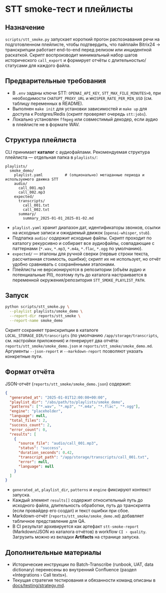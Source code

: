 # STT smoke-тест и плейлисты

## Назначение
`scripts/stt_smoke.py` запускает короткий прогон распознавания речи на подготовленном плейлисте, чтобы подтвердить, что пайплайн Bitrix24 → транскрипции работает end-to-end перед релизом или инцидентной раскаткой. Скрипт воспроизводит минимальный набор шагов исторического `call_export` и формирует отчёты с длительностью/статусами для каждого файла.

## Предварительные требования
- В `.env` заданы ключи STT: `OPENAI_API_KEY`, `STT_MAX_FILE_MINUTES>0`, при необходимости `CHATGPT_PROXY_URL` и `WHISPER_RATE_PER_MIN_USD` (см. таблицу переменных в README).
- Выполнен `make init` для установки зависимостей и `make up` для доступа к Postgres/Redis (скрипт проверяет очередь `stt:jobs`).
- Локально установлен `ffmpeg` или совместимый декодер, если аудио в плейлисте не в формате WAV.

## Структура плейлиста
CLI принимает **каталог** с аудиофайлами. Рекомендуемая структура плейлиста — отдельная папка в `playlists/`:

```
playlists/
  smoke_demo/
    playlist.yaml          # (опционально) метаданные периода и используемого движка STT
    audio/
      call_001.mp3
      call_002.mp3
    expected/
      transcripts/
        call_001.txt
        call_002.txt
      summary/
        summary_2025-01-01_2025-01-02.md
```

- `playlist.yaml` хранит диапазон дат, идентификаторы звонков, ссылки на исходные записи и ожидаемый движок (`openai-whisper`, `stub`).
- Подпапка `audio/` содержит исходные файлы. Скрипт проходит по каталогу рекурсивно и собирает все аудиофайлы, совпадающие с паттернами (`*.wav`, `*.mp3`, `*.m4a`, `*.flac`, `*.ogg` по умолчанию).
- `expected/` — эталоны для ручной сверки (первые строки текста, рассчитанная стоимость, ошибки); скрипт их не использует, но отчёт удобно сравнивать с сохранёнными эталонами.
- Плейлисты не версионируются в репозитории (объём аудио и потенциальные PII), поэтому путь до каталога настраивается в переменной окружения/репозитория `STT_SMOKE_PLAYLIST_PATH`.

## Запуск
```bash
python scripts/stt_smoke.py \
  --playlist playlists/smoke_demo \
  --report-dir reports/stt_smoke \
  --report-name smoke_demo
```

Скрипт сохраняет транскрипции в каталоге `LOCAL_STORAGE_DIR/transcripts` (по умолчанию `/app/storage/transcripts`, см. настройки приложения) и генерирует два отчёта: `reports/stt_smoke/smoke_demo.json` и `reports/stt_smoke/smoke_demo.md`. Аргументы `--json-report` и `--markdown-report` позволяют указать конкретные пути.

## Формат отчёта
JSON-отчёт (`reports/stt_smoke/smoke_demo.json`) содержит:

```json
{
  "generated_at": "2025-01-01T12:00:00+00:00",
  "playlist_dir": "/abs/path/to/playlists/smoke_demo",
  "patterns": ["*.wav", "*.mp3", "*.m4a", "*.flac", "*.ogg"],
  "engine": "placeholder",
  "language": null,
  "total_files": 2,
  "success_count": 2,
  "error_count": 0,
  "results": [
    {
      "source_file": "audio/call_001.mp3",
      "status": "success",
      "duration_seconds": 0.42,
      "transcript_path": "/app/storage/transcripts/call_001.txt",
      "error": null,
      "language": null
    }
  ]
}
```

- `generated_at`, `playlist_dir`, `patterns` и `engine` фиксируют контекст запуска.
- Каждый элемент `results[]` содержит относительный путь до исходного файла, длительность обработки, путь до транскрипта (если провайдер его создал) и текст ошибки при сбое.
- Markdown-отчёт (`reports/stt_smoke/smoke_demo.md`) добавляет табличное представление для QA.
- В CI результат архивируется как артефакт `stt-smoke-report` (Markdown/JSON из каталога отчётов) в workflow `CI › quality`. Загрузить можно из вкладки **Artifacts** на странице запуска.

## Дополнительные материалы
- Исторические инструкции по Batch-Transcribe (runbook, UAT, data dictionary) перенесены во внутренний Confluence (раздел «Integrations › Call texts»).
- Текущая стратегия тестирования и обязанности команд описаны в [docs/testing/strategy.md](strategy.md).
